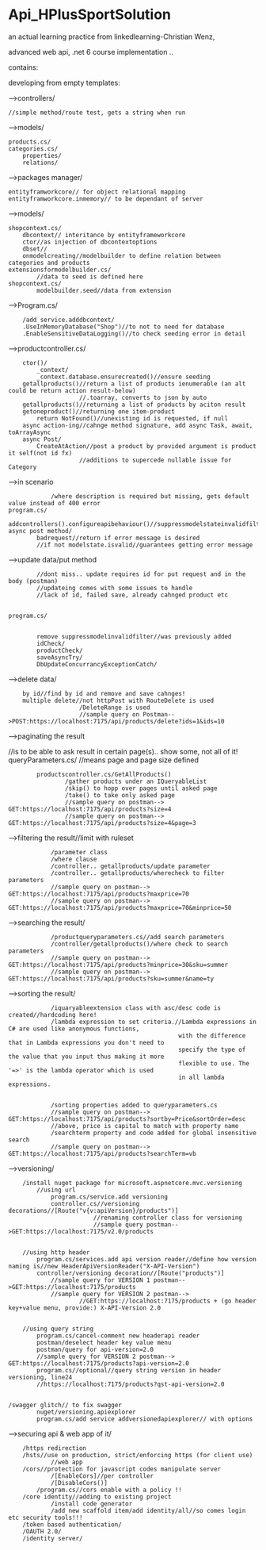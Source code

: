 # Api_HPlusSportSolution


an actual learning practice from linkedlearning-Christian Wenz, 

advanced web api, .net 6 course implementation .. 


 contains:


developing from empty templates:


-->controllers/


	//simple method/route test, gets a string when run


-->models/


	products.cs/
	categories.cs/
		properties/
		relations/


-->packages manager/


	entityframworkcore// for object relational mapping
	entityframworkcore.inmemory// to be dependant of server


-->models/


	shopcontext.cs/
		dbcontext// interitance by entityframeworkcore
		ctor//as injection of dbcontextoptions
		dbset//
		onmodelcreating//modelbuilder to define relation between categories and products
	extensionsformodelbuilder.cs/
			//data to seed is defined here
	shopcontext.cs/
			modelbuilder.seed//data from extension


-->Program.cs/


		/add service.adddbcontext/
		.UseInMemoryDatabase("Shop")//to not to need for database
		.EnableSensitiveDataLogging()//to check seeding error in detail


-->productcontroller.cs/


		ctor()/
			_context/
			_context.database.ensurecreated()//ensure seeding
		getallproducts()//return a list of products ienumerable (an alt could be return action result-below)
						//.toarray, converts to json by auto
		getallproducts()//returning a list of products by aciton result
		getoneproduct()//returning one item-product
			return NotFound()//unexisting id is requested, if null
		async action-ing//cahnge method signature, add async Task, await, toArrayAsync 
		async Post/
			CreateAtAction//post a product by provided argument is product it self(not id fx)
						//additions to supercede nullable issue for Category

-->in scenario


				/where description is required but missing, gets default value instead of 400 error
	program.cs/
			addcontrollers().configureapibehaviour()//suppressmodelstateinvalidfilter..
	async post method/
			badrequest//return if error message is desired
			//if not modelstate.isvalid//guarantees getting error message

-->update data/put method


			//dont miss.. update requires id for put request and in the body (postman)
			//updateing comes with some issues to handle
			//lack of id, failed save, already cahnged product etc
			
			
	program.cs/
	
	
			remove suppressmodelinvalidfilter//was previously added
			idCheck/
			productCheck/
			saveAsyncTry/
			DbUpdateConcurrancyExceptionCatch/

-->delete data/


		by id//find by id and remove and save cahnges!
		multiple delete//not httpPost with RouteDelete is used
						/DeleteRange is used
						//sample query on Postman-->POST:https://localhost:7175/api/products/delete?ids=1&ids=10


-->paginating the result

//is to be able to ask result in certain page(s).. show some, not all of it!
			queryParameters.cs/
					//means page and page size defined
					
					
			productscontroller.cs/GetAllProducts()
					/gather products under an IQueryableList
					/skip() to hopp over pages until asked page
					/take() to take only asked page
					//sample query on postman--> GET:https://localhost:7175/api/products?size=4
					//sample query on postman--> GET:https://localhost:7175/api/products?size=4&page=3


-->filtering the result//limit with ruleset


				/parameter class
				/where clause
				/controller.. getallproducts/update parameter
				/controller.. getallproducts/wherecheck to filter parameters
				//sample query on postman--> GET:https://localhost:7175/api/products?maxprice=70
				//sample query on postman--> GET:https://localhost:7175/api/products?maxprice=70&minprice=50
				
				
-->searching the result/
				
				
				/productqueryparameters.cs//add search parameters
				/controller/getallproducts()/where check to search parameters
				//sample query on postman--> GET:https://localhost:7175/api/products?minprice=30&sku=summer
				//sample query on postman--> GET:https://localhost:7175/api/products?sku=summer&name=ty
				
				
-->sorting the result/
				
				
				/iquaryableextension class with asc/desc code is created//hardcoding here!
				/lambda expression to set criteria.//Lambda expressions in C# are used like anonymous functions, 
													with the difference that in Lambda expressions you don't need to 
													specify the type of the value that you input thus making it more 
													flexible to use. The '=>' is the lambda operator which is used 
													in all lambda expressions.
													
													
				/sorting properties added to queryparameters.cs
				//sample query on postman--> GET:https://localhost:7175/api/products?sortby=Price&sortOrder=desc
				//above, price is capital to match with property name
				/searchterm property and code added for global insensitive search
				//sample query on postman--> GET:https://localhost:7175/api/products?searchTerm=vb
				
				
-->versioning/
		
		
		/install nuget package for microsoft.aspnetcore.mvc.versioning
			//using url
				program.cs/service.add versioning
				controller.cs//versioning decorations//[Route("v{v:apiVersion}/products")]
							//renaming controller class for versioning
							//sample query postman-->GET:https://localhost:7175/v2.0/products
		
		
		//using http header
			program.cs/services.add api version reader//define how version naming is//new HeaderApiVersionReader("X-API-Version")
			controller/versioning decoration//[Route("products")]
				//sample query for VERSION 1 postman-->GET:https://localhost:7175/products
				//sample query for VERSION 2 postman-->
						//GET:https://localhost:7175/products + (go header key+value menu, provide:) X-API-Version 2.0
		
		
		//using query string
			program.cs/cancel-comment new headerapi reader
			postman/deselect header key value menu
			postman/query for api-version=2.0
			//sample query for VERSION 2 postman--> GET:https://localhost:7175/products?api-version=2.0
			program.cs//optional//query string version in header versioning, line24
			//https://localhost:7175/products?qst-api-version=2.0
	
	
	/swagger glitch// to fix swagger
			nuget/versioning.apiexplorer
			program.cs/add service addversionedapiexplorer// with options


-->securing api & web app of it/
		
		
		/https redirection
		/hsts//use on production, strict/enforcing https (for client use)
				//web app
		/cors//protection for javascript codes manipulate server
				/[EnableCors]//per controller
				/[DisableCors()] 
			/program.cs//cors enable with a policy !!
		/core identity//adding to existing project
				/install code generator
				/add new scaffold item/add identity/all//so comes login etc security tools!!!
		/token based authentication/
		/OAUTH 2.0/
		/identity server/
